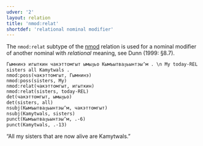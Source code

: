 ```yaml
---
udver: '2'
layout: relation
title: 'nmod:relat'
shortdef: 'relational nominal modifier'
---
```


The `nmod:relat` subtype of the [nmod]() relation is used for a nominal modifier of another
nominal with _relational_ meaning, see Dunn (1999: §8.7).

~~~ sdparse
Гымнинэ игыткин чакэттомгыт ымыԓьо Кымъытваԓьынтэыʼм . \n My today-REL sisters all Kamytwals .
nmod:poss(чакэттомгыт, Гымнинэ)
nmod:poss(sisters, My)
nmod:relat(чакэттомгыт, игыткин)
nmod:relat(sisters, today-REL)
det(чакэттомгыт, ымыԓьо)
det(sisters, all)
nsubj(Кымъытваԓьынтэыʼм, чакэттомгыт)
nsubj(Kamytwals, sisters)
punct(Кымъытваԓьынтэыʼм, .-6)
punct(Kamytwals, .-13)
~~~

“All my sisters that are now alive are Kamytwals.”

<!-- Interlanguage links updated Ne 5. května 2024, 18:21:25 CEST -->
